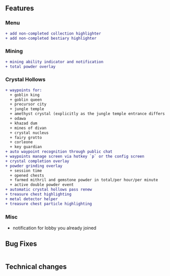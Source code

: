 ## Features

### Menu

```diff
+ add non-completed collection highlighter
+ add non-completed bestiary highlighter
```

### Mining

```diff
+ mining ability indicator and notification
+ total powder overlay
```

### Crystal Hollows

```diff
+ waypoints for:
  + goblin king
  + goblin queen
  + precursor city
  + jungle temple
  + amethyst crystal (explicitly as the jungle temple entrance differs from the crystal)
  + odawa
  + khazad dum
  + mines of divan
  + crystal nucleus
  + fairy grotto
  + corleone
  + key guardian
+ auto waypoint recognition through public chat
+ waypoints manage screen via hotkey `p` or the config screen
+ crystal completion overlay
+ powder grinding overlay
  + session time
  + opened chests
  + farmed mithril and gemstone powder in total/per hour/per minute
  + active double powder event
+ automatic crystal hollows pass renew
+ treasure chest highlighting
+ metal detector helper
+ treasure chest particle highlighting
```

### Misc

+ notification for lobby you already joined

## Bug Fixes

```diff
```

## Technical changes

```diff
```
